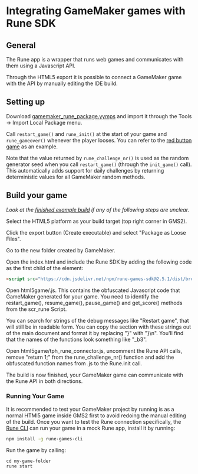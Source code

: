 # Integrating GameMaker games with Rune SDK

## General
The Rune app is a wrapper that runs web games and communicates with them using a Javascript API. 

Through the HTML5 export it is possible to connect a GameMaker game with the API by manually editing the IDE build.

## Setting up

Download [gamemaker_rune_package.yymps](./gamemaker_rune_package.yymps) and import it through the Tools -> Import Local Package menu.

Call `restart_game()` and `rune_init()` at the start of your game and `rune_gameover()` whenever the player looses. You can refer to the [red button game](../examples/red-button/) as an example.

Note that the value returned by `rune_challenge_nr()` is used as the random generator seed when you call `restart_game()` (through the `init_game()` call). This automatically adds support for daily challenges by returning deterministic values for all GameMaker random methods.

## Build your game

*Look at the [finished example build](<./finished example build/>) if any of the following steps are unclear.*

Select the HTML5 platform as your build target (top right corner in GMS2). 

Click the export button (Create executable) and select "Package as Loose Files".

Go to the new folder created by GameMaker.

Open the index.html and include the Rune SDK by adding the following code as the first child of the <head> element:

```html
<script src="https://cdn.jsdelivr.net/npm/rune-games-sdk@2.5.1/dist/browser.min.js"></script>
```

Open html5game/<your game>.js. This contains the obfuscated Javascript code that GameMaker generated for your game. You need to identify the restart_game(), resume_game(), pause_game() and get_score() methods from the scr_rune Script. 

You can search for strings of the debug messages like "Restart game", that will still be in readable form. You can copy the section with these strings out of the main document and format it by replacing "}" with "}\n". You'll find that the names of the functions look something like "_b3".

Open html5game/tph_rune_connector.js, uncomment the Rune API calls, remove "return 1;" from the rune_challenge_nr() function and add the obfuscated function names from <your game>.js to the Rune.init call.

The build is now finished, your GameMaker game can communicate with the Rune API in both directions.

### Running Your Game

It is recommended to test your GameMaker project by running is as a normal HTMl5 game inside GMS2 first to avoid redoing the manual editing of the build. Once you want to test the Rune connection specifically, the [Rune CLI](https://github.com/rune/rune-games-cli) can run your game in a mock
Rune app, install it by running:

```sh
npm install -g rune-games-cli
```

Run the game by calling:

   ```shell
   cd my-game-folder
   rune start
   ```
